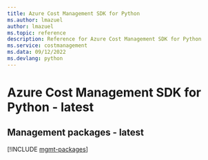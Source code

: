 ```yaml
---
title: Azure Cost Management SDK for Python
ms.author: lmazuel
author: lmazuel
ms.topic: reference
description: Reference for Azure Cost Management SDK for Python
ms.service: costmanagement
ms.data: 09/12/2022
ms.devlang: python
---
```

# Azure Cost Management SDK for Python - latest

## Management packages - latest
[!INCLUDE [mgmt-packages](cost-management-mgmt-index.md)]